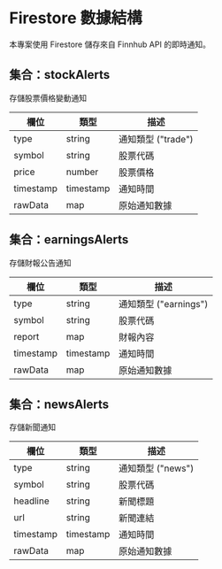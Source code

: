 # Firestore 數據結構

本專案使用 Firestore 儲存來自 Finnhub API 的即時通知。

## 集合：stockAlerts
存儲股票價格變動通知

| 欄位      | 類型      | 描述                 |
|-----------|-----------|----------------------|
| type      | string    | 通知類型 ("trade")  |
| symbol    | string    | 股票代碼             |
| price     | number    | 股票價格             |
| timestamp | timestamp | 通知時間             |
| rawData   | map       | 原始通知數據         |

## 集合：earningsAlerts
存儲財報公告通知

| 欄位      | 類型      | 描述                 |
|-----------|-----------|----------------------|
| type      | string    | 通知類型 ("earnings")|
| symbol    | string    | 股票代碼             |
| report    | map       | 財報內容             |
| timestamp | timestamp | 通知時間             |
| rawData   | map       | 原始通知數據         |

## 集合：newsAlerts
存儲新聞通知

| 欄位      | 類型      | 描述                 |
|-----------|-----------|----------------------|
| type      | string    | 通知類型 ("news")   |
| symbol    | string    | 股票代碼             |
| headline  | string    | 新聞標題             |
| url       | string    | 新聞連結             |
| timestamp | timestamp | 通知時間             |
| rawData   | map       | 原始通知數據         | 